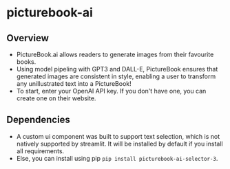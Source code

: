 # picturebook-ai

## Overview 
* PictureBook.ai allows readers to generate images from their favourite books.
* Using model pipeling with GPT3 and DALL-E, PictureBook ensures that generated images are consistent in style, enabling a user to transform any unillustrated text into a PictureBook!
* To start, enter your OpenAI API key. If you don't have one, you can create one on their website.

## Dependencies   
* A custom ui component was built to support text selection, which is not natively supported by streamlit. It will be installed by default if you install all requirements.
* Else, you can install using pip `pip install picturebook-ai-selector-3`.
